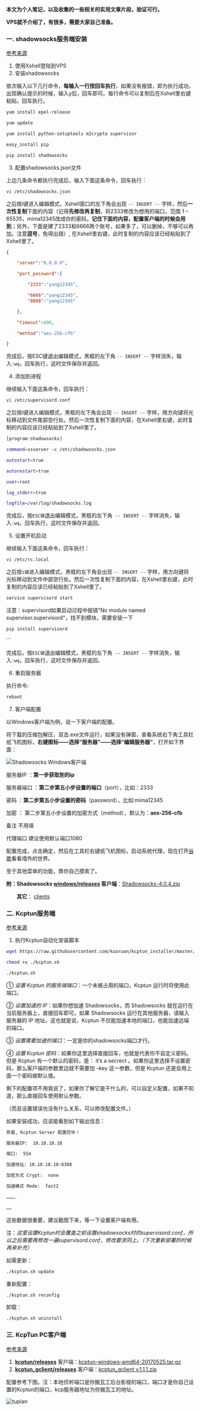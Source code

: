 **本文为个人笔记，以及收集的一些相关的实用文章片段，验证可行。**

**VPS就不介绍了，有很多，需要大家自己准备。**

### 一. shadowsocks服务端安装

[参考来源](http://www.jianshu.com/p/42e0b03b9abe)

1. 使用Xshell登陆到VPS
2. 安装shadowsocks

依次输入以下几行命令，**每输入一行按回车执行**，如果没有报错，即为执行成功，出现确认提示的时候，输入y后，回车即可。每行命令可以复制后在Xshell里右键粘贴，回车执行。

```bash
yum install epel-release

yum update

yum install python-setuptools m2crypto supervisor

easy_install pip

pip install shadowsocks
```

3. 配置shadowsocks.json文件

上边几条命令都执行完成后，输入下面这条命令，回车执行：

```bash
vi /etc/shadowsocks.json
```

之后按i键进入编辑模式，Xshell窗口的左下角会出现 ```-- INSERT --``` 字样，然后**一次性复制**下面的内容（记得**先修改再复制**，将2333修改为想用的端口，范围 1 – 65535，mima12345改成你的密码，**记住下面的内容，配置客户端的时候会用到**；另外，下面是建了2333和6666两个账号，如果多了，可以删掉，不够可以再加。注意**逗号**，免得出错）, 在Xshell里右键，此时复制的内容应该已经粘贴到了Xshell里了。

```json
{

    "server":"0.0.0.0",

    "port_password":{

        "2333":"yang12345",

        "6666":"yang12345",
        "8888":"yang12345"

    },

    "timeout":600,

    "method":"aes-256-cfb"

}
```

完成后，按ESC键退出编辑模式，黑框的左下角 ```-- INSERT --``` 字样消失，输入```:wq```，回车执行，这时文件保存并返回。

4. 添加到进程

继续输入下面这条命令，回车执行：

```bash
vi /etc/supervisord.conf
```

之后按i键进入编辑模式，黑框的左下角会出现 ```-- INSERT --``` 字样，用方向键将光标移动到文件尾部空行处。然后一次性复制下面的内容，在Xshell里右键，此时复制的内容应该已经粘贴到了Xshell里了。

```bash
[program:shadowsocks]

command=ssserver -c /etc/shadowsocks.json

autostart=true

autorestart=true

user=root

log_stderr=true

logfile=/var/log/shadowsocks.log

```



完成后，按```ESC键```退出编辑模式，黑框的左下角``` -- INSERT --``` 字样消失，输入```:wq```，回车执行，这时文件保存并返回。

5. 设置开机启动

继续输入下面这条命令，回车执行：

```bash
vi /etc/rc.local
```

之后按```i键```进入编辑模式，黑框的左下角会出现 ```-- INSERT --``` 字样，用方向键将光标移动到文件中部空行处。然后一次性复制下面的内容，在Xshell里右键，此时复制的内容应该已经粘贴到了Xshell里了。

```bash
service supervisord start
```

注意：supervisord如果启动过程中报错"No module named supervisor.supervisord"，找不到模块，需要安装一下

```bash
pip install supervisord
```





\```

完成后，按```ESC键```退出编辑模式，黑框的左下角``` -- INSERT --``` 字样消失，输入```:wq```，回车执行，这时文件保存并返回。

6. 重启服务器

执行命令:

```bash
reboot
```



7. 客户端配置

以Windows客户端为例，说一下客户端的配置。

将下载的压缩包解压，双击.exe文件运行，如果没有弹窗，查看系统右下角工具栏纸飞机图标，**右键图标——选择“服务器”——选择“编辑服务器”**，打开如下界面：

![Shadowsocks Windows客户端](http://upload-images.jianshu.io/upload_images/6183756-19c8e929ed46c442.png?imageMogr2/auto-orient/strip%7CimageView2/2/w/1240)

服务器IP ：**第一步获取到的ip**

服务器端口 ：**第二步第五小步设置的端口**（port），比如：2333

密码 ：**第二步第五小步设置的密码**（password），比如:mima12345

加密 ： 第二步第五小步设置的加密方式（method），默认为：**aes-256-cfb**

备注 不用填

代理端口 建议使用默认端口1080

配置完成，点击确定，然后在工具栏右键纸飞机图标，启动系统代理，现在打开[谷歌]([https://www.google.com.hk/](https://www.google.com.hk/))看看墙外的世界。

至于其他菜单的功能，靠你自己摸索了。

**附：Shadowsocks [windows/releases](https://github.com/shadowsocks/shadowsocks-windows/releases) 客户端**：[Shadowsocks-4.0.4.zip](https://github.com/shadowsocks/shadowsocks-windows/releases/download/4.0.4/Shadowsocks-4.0.4.zip)

  **其它**： [clients](http://shadowsocks.org/en/download/clients.html)

### 二. Kcptun服务端

[参考来源](http://www.gblm.net/209.html)

1. 执行Kcptun自动化安装脚本

```bash
wget https://raw.githubusercontent.com/kuoruan/kcptun_installer/master/kcptun.sh

chmod +x ./kcptun.sh

./kcptun.sh

```



① *设置 Kcptun 的服务端端口*：一个未被占用的端口，Kcptun 运行时将使用此端口。

② *设置加速的 IP*：如果你想加速 Shadowsocks，而 Shadowsocks 就在运行在当前服务器上，直接回车即可。如果 Shadowsocks 运行在其他服务器，请输入服务器的 IP 地址。这也就是说，Kcptun 不仅能加速本地的端口，也能加速远端的端口。

③ *设置需要加速的端口*：一定是你的shadowsocks端口才行。

④ *设置 Kcptun 密码*：如果你这里选择直接回车，也就是代表你不自定义密码。但是 Kcptun 有一个默认的密码，是： it’s a secrect 。如果你这里选择不设置密码，那么客户端的参数里边就不需要加 –key 这一参数，但是 Kcptun 还是会用上面一个密码做默认值。

剩下的配置项不用我说了，如果你了解它是干什么的，可以自定义配置，如果不知道，那么直接回车使用默认参数。

（而且设置错误也没有什么关系，可以修改配置文件。）

如果安装成功，应该能看到如下输出信息：

```bash
恭喜, Kcptun Server 配置完毕！

服务器IP:  10.10.10.10

端口:  554

加速地址: 10.10.10.10:8388

加密方式 Crypt:  none

加速模式 Mode:  fast2

……….

……

```



这些数据很重要，建议截图下来，等一下设置客户端有用。

注：*这里设置Kcptun时会覆盖之前设置shadowsocks时的supervisord.conf，所以之后需要再修改一遍supervisord.conf，修改要求同上。（下次重新部署的时候再来补充）*

如需更新：

```bash
./kcptun.sh update
```



重新配置：

```bash
./kcptun.sh reconfig
```



卸载：

```bash
./kcptun.sh uninstall
```



### 三. KcpTun PC客户端

[参考来源](https://www.8dlive.com/post/371.html)

1. **[kcptun/releases](https://github.com/xtaci/kcptun/releases)** 客户端：[kcptun-windows-amd64-20170525.tar.gz](https://github.com/xtaci/kcptun/releases/download/v20170525/kcptun-windows-amd64-20170525.tar.gz)
2. **[kcptun_gclient/releases](https://github.com/dfdragon/kcptun_gclient/releases)** 客户端：[kcptun_gclient v.1.1.1.zip](https://github.com/dfdragon/kcptun_gclient/releases/download/v1.1.1/kcptun_gclientv.1.1.1.zip)

配置参考下图。注：本地侦听端口是你搬瓦工后台影梭的端口，端口才是你自己设置的Kcptun的端口，kcp服务器地址为你搬瓦工的地址。

![tupian](http://upload-images.jianshu.io/upload_images/6183756-e6961b74778bb8ff.png?imageMogr2/auto-orient/strip%7CimageView2/2/w/1240)